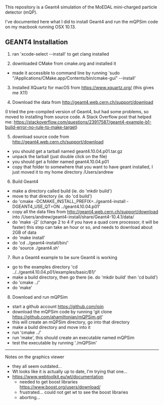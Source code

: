 This repository is a Geant4 simulation of the MoEDAL mini-charged particle detector (mQP).

I've documented here what I did to install Geant4 and run the mQPSim code on my macbook running OSX 10.13.  


GEANT4 Installation
-------------------

1. ran 'xcode-select --install' to get clang installed

2. downloaded CMake from cmake.org and installed it
  - made it accessible to command line by running
    'sudo "/Applications/CMake.app/Contents/bin/cmake-gui" --install'

3. Installed XQuartz for macOS from https://www.xquartz.org/ (this gives me X11)

4. Download the data from http://geant4.web.cern.ch/support/download


(I tried the pre-compiled version of Geant4, but had some problems, so moved to installing from source code.  A Stack Overflow post that helped me:
https://stackoverflow.com/questions/23917587/geant4-example-b1-build-error-no-rule-to-make-target)

5. download source code from http://geant4.web.cern.ch/support/download
  - you should get a tarball named geant4.10.04.p01.tar.gz
  - unpack the tarball (just double click on the file)
  - you should get a folder named geant4.10.04.p01
  - copy that folder to somewhere that you want to have geant installed, I just moved it to my home directory /Users/andrew

6. Build Geant4
  - make a directory called build (ie. do 'mkdir build')
  - move to that directory (ie. do 'cd build')
  - do 'cmake -DCMAKE_INSTALL_PREFIX=../geant4-install -DGEANT4_USE_QT=ON ../geant4.10.04.p01'
  - copy all the data files from http://geant4.web.cern.ch/support/download into /Users/andrew/geant4-install/share/Geant4-10.4.1/data/
  - do 'make -j2'  (change 2 to 4 if you have a quad core processor, it will be faster)  this step can take an hour or so, and needs to download about 2GB of data
  - do 'make install'
  - do 'cd ../geant4-install/bin/'
  - do 'source ./geant4.sh'

7. Run a Geant4 example to be sure Geant4 is working
  - go to the examples directory 'cd ../../geant4.10.04.p01/examples/basic/B1/'
  - make a build directory, then go there (ie. do 'mkdir build' then 'cd build')
  - do 'cmake ../'
  - do 'make'

8. Download and run mQPSim
  - start a github account https://github.com/join
  - download the mQPSim code by running 'git clone https://github.com/ahamiltonian/mQPSim.git'
  - this will create an mQPSim directory, go into that directory
  - make a build directory and move into it
  - run 'cmake ../'
  - run 'make', this should create an executable named mQPSim
  - test the executable by running './mQPSim'
  
------------------------
Notes on the graphics viewer

- they all seem outdated...
- Wt looks like it is actually up to date, I'm trying that one...
- https://www.webtoolkit.eu/wt/documentation
   - needed to get boost libraries https://www.boost.org/users/download/
   - frustrated...  could not get wt to see the boost libraries
   - aborting...
